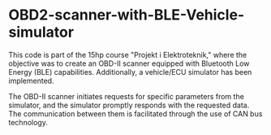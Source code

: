 # OBD2-scanner-with-BLE-Vehicle-simulator

This code is part of the 15hp course "Projekt i Elektroteknik," where the objective was to create an OBD-II scanner equipped with Bluetooth Low Energy (BLE) capabilities. Additionally, a vehicle/ECU simulator has been implemented.

The OBD-II scanner initiates requests for specific parameters from the simulator, and the simulator promptly responds with the requested data. The communication between them is facilitated through the use of CAN bus technology. 
